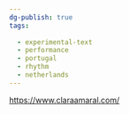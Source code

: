 ```yaml
---
dg-publish: true
tags:
  
  - experimental-text
  - performance
  - portugal
  - rhythm
  - netherlands
---
```


https://www.claraamaral.com/

